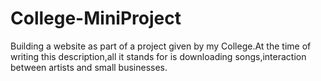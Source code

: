 # College-MiniProject
Building a website as part of a project given by my College.At the time of writing this description,all it stands for is downloading songs,interaction between artists and small businesses.
